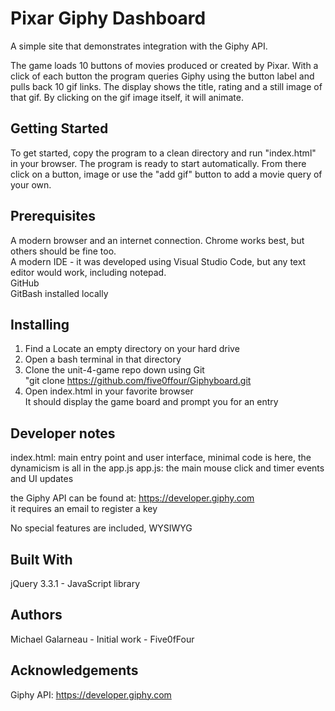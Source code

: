 # Pixar Giphy Dashboard
  
A simple site that demonstrates integration with the Giphy API.  
  
The game loads 10 buttons of movies produced or created by Pixar.   With a click of each button the program queries Giphy using the button label and pulls back 10 gif links.   The display shows the title, rating and a still image of that gif.   By clicking on the gif image itself,  it will animate.  
  
## Getting Started
To get started,  copy the program to a clean directory and run "index.html" in your browser.   The program is ready to start automatically.  From there click on a button, image or use the "add gif" button to add a movie query of your own.  
  
## Prerequisites
A modern browser and an internet connection.   Chrome works best, but others should be fine too.  
A modern IDE - it was developed using Visual Studio Code, but any text editor would work, including notepad.  
GitHub  
GitBash installed locally  
  
## Installing
1.  Find a Locate an empty directory on your hard drive  
2.  Open a bash terminal in that directory  
3.  Clone the unit-4-game repo down using  Git    
         "git clone https://github.com/five0ffour/Giphyboard.git  
4.  Open index.html in your favorite browser  
        It should display the game board and prompt you for an entry  
  
## Developer notes
index.html:  main entry point and user interface, minimal code is here, the dynamicism is all in the app.js
app.js:  the main mouse click and timer events and UI updates   
  
the Giphy API can be found at:  https://developer.giphy.com  
it requires an email to register a key  
    
No special features are included,  WYSIWYG  
  
## Built With
jQuery 3.3.1 - JavaScript library   
  
## Authors
Michael Galarneau - Initial work - Five0fFour  
  
## Acknowledgements
Giphy API:  https://developer.giphy.com  